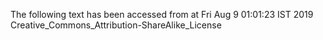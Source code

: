 The following text has been accessed from at Fri Aug 9 01:01:23 IST 2019
Creative_Commons_Attribution-ShareAlike_License
